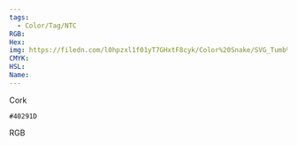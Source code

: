 ```yaml
---
tags:
  - Color/Tag/NTC
RGB:
Hex:
img: https://filedn.com/l0hpzxl1f01yT7GHxtF8cyk/Color%20Snake/SVG_Tumb%20Mass%20No%20Name/40291D.svg
CMYK:
HSL:
Name:
---
```

Cork
```palette
#40291D
```
RGB

